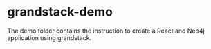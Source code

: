 # grandstack-demo
The demo folder contains the instruction to create a React and Neo4j application using grandstack. 
